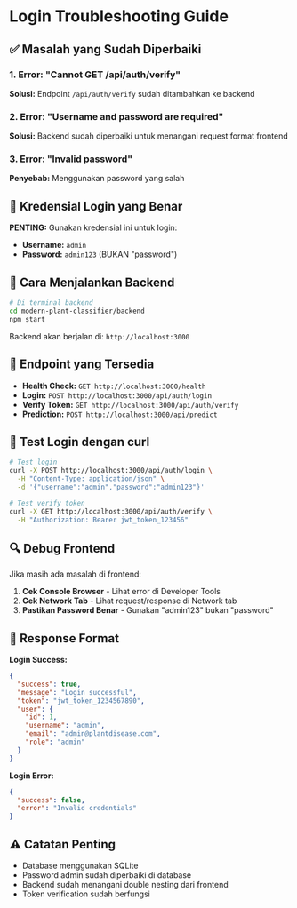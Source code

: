 # Login Troubleshooting Guide

## ✅ Masalah yang Sudah Diperbaiki

### 1. Error: "Cannot GET /api/auth/verify"
**Solusi:** Endpoint `/api/auth/verify` sudah ditambahkan ke backend

### 2. Error: "Username and password are required" 
**Solusi:** Backend sudah diperbaiki untuk menangani request format frontend

### 3. Error: "Invalid password"
**Penyebab:** Menggunakan password yang salah

## 🔐 Kredensial Login yang Benar

**PENTING:** Gunakan kredensial ini untuk login:

- **Username:** `admin`
- **Password:** `admin123` (BUKAN "password")

## 🚀 Cara Menjalankan Backend

```bash
# Di terminal backend
cd modern-plant-classifier/backend
npm start
```

Backend akan berjalan di: `http://localhost:3000`

## 📡 Endpoint yang Tersedia

- **Health Check:** `GET http://localhost:3000/health`
- **Login:** `POST http://localhost:3000/api/auth/login`
- **Verify Token:** `GET http://localhost:3000/api/auth/verify`
- **Prediction:** `POST http://localhost:3000/api/predict`

## 🧪 Test Login dengan curl

```bash
# Test login
curl -X POST http://localhost:3000/api/auth/login \
  -H "Content-Type: application/json" \
  -d '{"username":"admin","password":"admin123"}'

# Test verify token
curl -X GET http://localhost:3000/api/auth/verify \
  -H "Authorization: Bearer jwt_token_123456"
```

## 🔍 Debug Frontend

Jika masih ada masalah di frontend:

1. **Cek Console Browser** - Lihat error di Developer Tools
2. **Cek Network Tab** - Lihat request/response di Network tab
3. **Pastikan Password Benar** - Gunakan "admin123" bukan "password"

## 📝 Response Format

**Login Success:**
```json
{
  "success": true,
  "message": "Login successful",
  "token": "jwt_token_1234567890",
  "user": {
    "id": 1,
    "username": "admin",
    "email": "admin@plantdisease.com",
    "role": "admin"
  }
}
```

**Login Error:**
```json
{
  "success": false,
  "error": "Invalid credentials"
}
```

## ⚠️ Catatan Penting

- Database menggunakan SQLite
- Password admin sudah diperbaiki di database
- Backend sudah menangani double nesting dari frontend
- Token verification sudah berfungsi
